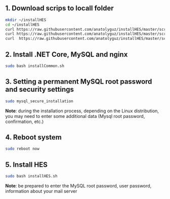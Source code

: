## 1. Download scrips to locall folder

```bash
mkdir ~/installHES
cd ~/installHES
curl https://raw.githubusercontent.com/anatolyguz/installHES/master/scripts/detectOS.sh > detectOS.sh
curl https://raw.githubusercontent.com/anatolyguz/installHES/master/scripts/installCommon.sh > installCommon.sh
curl  https://raw.githubusercontent.com/anatolyguz/installHES/master/scripts/installHES.sh > installHES.sh
```


## 2. Install .NET Core, MySQL and nginx

```bash
sudo bash installCommon.sh
```
## 3. Setting a permanent MySQL root password and security settings
 
```bash
sudo mysql_secure_installation
```
**Note**:  during the installation process, depending on the Linux distribution, you may need to enter some additional data (Mysql root password, confirmation, etc.)
## 4. Reboot system
```bash
sudo reboot now
```

## 5. Install HES
```bash
sudo bash installHES.sh
```
**Note**: be prepared to enter the MySQL root password, user password, information about your mail server



